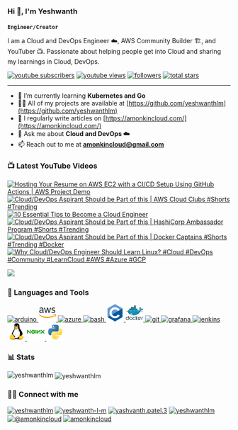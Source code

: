 ### Hi 👋, I'm Yeshwanth

**`Engineer/Creator`**

I am a Cloud and DevOps Engineer ☁️, AWS Community Builder 🏗️, and YouTuber 📺. Passionate about helping people get into Cloud and sharing my learnings in Cloud, DevOps.

   <p align="left">
      <a href="https://www.youtube.com/c/amonkincloud?sub_confirmation=1">
         <img alt="youtube subscribers" title="Subscribe to my YouTube channel" src="https://custom-icon-badges.demolab.com/youtube/channel/subscribers/UCwhERUcuzUCwr8x8mQ8zrcw?color=%23E05D44&label=SUBSCRIBE&logo=video&logoColor=white&style=for-the-badge&labelColor=CE4630"/></a> 
      <a href="https://www.youtube.com/c/amonkincloud">
         <img alt="youtube views" title="YouTube views" src="https://custom-icon-badges.demolab.com/youtube/channel/views/UCwhERUcuzUCwr8x8mQ8zrcw?color=%23E1AD0E&logo=eye&logoColor=white&style=for-the-badge&labelColor=C79600"/></a> 
      <a href="https://github.com/yeshwanthlm?tab=followers">
         <img alt="followers" title="Follow me on Github" src="https://custom-icon-badges.demolab.com/github/followers/yeshwanthlm?color=236ad3&labelColor=1155ba&style=for-the-badge&logo=person-add&label=Follow&logoColor=white"/></a>
      <a href="https://github.com/yeshwanthlm?tab=repositories&sort=stargazers">
         <img alt="total stars" title="Total stars on GitHub" src="https://custom-icon-badges.demolab.com/github/stars/yeshwanthlm?color=55960c&style=for-the-badge&labelColor=488207&logo=star"/></a>
   </p>

---

- 🌱 I’m currently learning **Kubernetes and Go**
- 👨‍💻 All of my projects are available at [https://github.com/yeshwanthlm](https://github.com/yeshwanthlm)
- 📝 I regularly write articles on [https://amonkincloud.com/](https://amonkincloud.com/)
- 💬 Ask me about **Cloud and DevOps ☁️**
- 📫 Reach out to me at **amonkincloud@gmail.com**


### 📺 Latest YouTube Videos

<!-- BEGIN YOUTUBE-CARDS -->
[![Hosting Your Resume on AWS EC2 with a CI/CD Setup Using GitHub Actions | AWS Project Demo](https://ytcards.demolab.com/?id=YBjrZZMXNe8&title=Hosting+Your+Resume+on+AWS+EC2+with+a+CI%2FCD+Setup+Using+GitHub+Actions+%7C+AWS+Project+Demo&lang=en&timestamp=1687869015&background_color=%230d1117&title_color=%23ffffff&stats_color=%23dedede&width=250&border_radius=5 "Hosting Your Resume on AWS EC2 with a CI/CD Setup Using GitHub Actions | AWS Project Demo")](https://www.youtube.com/watch?v=YBjrZZMXNe8)
[![Cloud/DevOps Aspirant Should be Part of this | AWS Cloud Clubs #Shorts #Trending](https://ytcards.demolab.com/?id=RO00F4rM7Vc&title=Cloud%2FDevOps+Aspirant+Should+be+Part+of+this+%7C+AWS+Cloud+Clubs+%23Shorts+%23Trending&lang=en&timestamp=1687609814&background_color=%230d1117&title_color=%23ffffff&stats_color=%23dedede&width=250&border_radius=5 "Cloud/DevOps Aspirant Should be Part of this | AWS Cloud Clubs #Shorts #Trending")](https://www.youtube.com/watch?v=RO00F4rM7Vc)
[![10 Essential Tips to Become a Cloud Engineer](https://ytcards.demolab.com/?id=25SaEqvTRdw&title=10+Essential+Tips+to+Become+a+Cloud+Engineer&lang=en&timestamp=1687523401&background_color=%230d1117&title_color=%23ffffff&stats_color=%23dedede&width=250&border_radius=5 "10 Essential Tips to Become a Cloud Engineer")](https://www.youtube.com/watch?v=25SaEqvTRdw)
[![Cloud/DevOps Aspirant Should be Part of this | HashiCorp Ambassador Program #Shorts #Trending](https://ytcards.demolab.com/?id=B42iWN0ooHQ&title=Cloud%2FDevOps+Aspirant+Should+be+Part+of+this+%7C+HashiCorp+Ambassador+Program+%23Shorts+%23Trending&lang=en&timestamp=1687437005&background_color=%230d1117&title_color=%23ffffff&stats_color=%23dedede&width=250&border_radius=5 "Cloud/DevOps Aspirant Should be Part of this | HashiCorp Ambassador Program #Shorts #Trending")](https://www.youtube.com/watch?v=B42iWN0ooHQ)
[![Cloud/DevOps Aspirant Should be Part of this | Docker Captains #Shorts #Trending #Docker](https://ytcards.demolab.com/?id=8hTk-LTyS78&title=Cloud%2FDevOps+Aspirant+Should+be+Part+of+this+%7C+Docker+Captains+%23Shorts+%23Trending+%23Docker&lang=en&timestamp=1687350608&background_color=%230d1117&title_color=%23ffffff&stats_color=%23dedede&width=250&border_radius=5 "Cloud/DevOps Aspirant Should be Part of this | Docker Captains #Shorts #Trending #Docker")](https://www.youtube.com/watch?v=8hTk-LTyS78)
[![Why Cloud/DevOps Engineer Should Learn Linux? #Cloud #DevOps #Community #LearnCloud #AWS #Azure #GCP](https://ytcards.demolab.com/?id=wXiWZq1hhdY&title=Why+Cloud%2FDevOps+Engineer+Should+Learn+Linux%3F+%23Cloud+%23DevOps+%23Community+%23LearnCloud+%23AWS+%23Azure+%23GCP&lang=en&timestamp=1687264235&background_color=%230d1117&title_color=%23ffffff&stats_color=%23dedede&width=250&border_radius=5 "Why Cloud/DevOps Engineer Should Learn Linux? #Cloud #DevOps #Community #LearnCloud #AWS #Azure #GCP")](https://www.youtube.com/watch?v=wXiWZq1hhdY)
<!-- END YOUTUBE-CARDS -->

[<img src="https://custom-icon-badges.demolab.com/badge/-Subscribe%20For%20More-red?style=for-the-badge&logo=video&logoColor=white"/>](https://www.youtube.com/c/amonkincloud?sub_confirmation=1)

### 🧰 Languages and Tools

<p align="left"> <a href="https://www.arduino.cc/" target="_blank" rel="noreferrer"> <img src="https://cdn.worldvectorlogo.com/logos/arduino-1.svg" alt="arduino" width="40" height="40"/> </a> <a href="https://aws.amazon.com" target="_blank" rel="noreferrer"> <img src="https://raw.githubusercontent.com/devicons/devicon/master/icons/amazonwebservices/amazonwebservices-original-wordmark.svg" alt="aws" width="40" height="40"/> </a> <a href="https://azure.microsoft.com/en-in/" target="_blank" rel="noreferrer"> <img src="https://www.vectorlogo.zone/logos/microsoft_azure/microsoft_azure-icon.svg" alt="azure" width="40" height="40"/> </a> <a href="https://www.gnu.org/software/bash/" target="_blank" rel="noreferrer"> <img src="https://www.vectorlogo.zone/logos/gnu_bash/gnu_bash-icon.svg" alt="bash" width="40" height="40"/> </a> <a href="https://www.cprogramming.com/" target="_blank" rel="noreferrer"> <img src="https://raw.githubusercontent.com/devicons/devicon/master/icons/c/c-original.svg" alt="c" width="40" height="40"/> </a> <a href="https://www.docker.com/" target="_blank" rel="noreferrer"> <img src="https://raw.githubusercontent.com/devicons/devicon/master/icons/docker/docker-original-wordmark.svg" alt="docker" width="40" height="40"/> </a> <a href="https://git-scm.com/" target="_blank" rel="noreferrer"> <img src="https://www.vectorlogo.zone/logos/git-scm/git-scm-icon.svg" alt="git" width="40" height="40"/> </a> <a href="https://grafana.com" target="_blank" rel="noreferrer"> <img src="https://www.vectorlogo.zone/logos/grafana/grafana-icon.svg" alt="grafana" width="40" height="40"/> </a> <a href="https://www.jenkins.io" target="_blank" rel="noreferrer"> <img src="https://www.vectorlogo.zone/logos/jenkins/jenkins-icon.svg" alt="jenkins" width="40" height="40"/> </a> <a href="https://www.linux.org/" target="_blank" rel="noreferrer"> <img src="https://raw.githubusercontent.com/devicons/devicon/master/icons/linux/linux-original.svg" alt="linux" width="40" height="40"/> </a> <a href="https://www.nginx.com" target="_blank" rel="noreferrer"> <img src="https://raw.githubusercontent.com/devicons/devicon/master/icons/nginx/nginx-original.svg" alt="nginx" width="40" height="40"/> </a> <a href="https://www.python.org" target="_blank" rel="noreferrer"> <img src="https://raw.githubusercontent.com/devicons/devicon/master/icons/python/python-original.svg" alt="python" width="40" height="40"/> </a> </p>

### 📊 Stats
<p><img align="left" src="https://github-readme-stats.vercel.app/api/top-langs?username=yeshwanthlm&show_icons=true&locale=en&layout=compact" alt="yeshwanthlm" /></p>

<p>&nbsp;<img align="center" src="https://github-readme-stats.vercel.app/api?username=yeshwanthlm&show_icons=true&locale=en" alt="yeshwanthlm" /></p>

### 🏄‍♂️ Connect with me
   <p align="left">
   <a href="https://dev.to/yeshwanthlm" target="blank"><img align="center" src="https://raw.githubusercontent.com/rahuldkjain/github-profile-readme-generator/master/src/images/icons/Social/devto.svg" alt="yeshwanthlm" height="30" width="40" /></a>
   <a href="https://linkedin.com/in/yeshwanth-l-m" target="blank"><img align="center" src="https://raw.githubusercontent.com/rahuldkjain/github-profile-readme-generator/master/src/images/icons/Social/linked-in-alt.svg" alt="yeshwanth-l-m" height="30" width="40" /></a>
   <a href="https://fb.com/yashvanth.patel.3" target="blank"><img align="center" src="https://raw.githubusercontent.com/rahuldkjain/github-profile-readme-generator/master/src/images/icons/Social/facebook.svg" alt="yashvanth.patel.3" height="30" width="40" /></a>
   <a href="https://instagram.com/yeshwanthlm" target="blank"><img align="center" src="https://raw.githubusercontent.com/rahuldkjain/github-profile-readme-generator/master/src/images/icons/Social/instagram.svg" alt="yeshwanthlm" height="30" width="40" /></a>
   <a href="https://hashnode.com/@amonkincloud" target="blank"><img align="center" src="https://raw.githubusercontent.com/rahuldkjain/github-profile-readme-generator/master/src/images/icons/Social/hashnode.svg" alt="@amonkincloud" height="30" width="40" /></a>
   <a href="https://www.youtube.com/c/amonkincloud" target="blank"><img align="center" src="https://raw.githubusercontent.com/rahuldkjain/github-profile-readme-generator/master/src/images/icons/Social/youtube.svg" alt="amonkincloud" height="30" width="40" /></a>
   </p>
